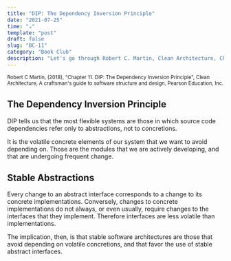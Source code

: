 ```yaml
---
title: "DIP: The Dependency Inversion Principle"
date: "2021-07-25"
time: "☕️"
template: "post"
draft: false
slug: "BC-11"
category: "Book Club"
description: "Let's go through Robert C. Martin, Clean Architecture, Chapter 11. DIP: The Dependency Inversion Principle"
---
```


<sub>Robert C Martin, (2018), "Chapter 11. DIP: The Dependency Inversion Principle", Clean Architecture, A craftsman's guide to software structure and design, Pearson Education, Inc.</sub>

## The Dependency Inversion Principle

DIP tells us that the most flexible systems are those in which source code dependencies refer only to
abstractions, not to concretions.

It is the volatile concrete elements of our system that we want to avoid depending on. Those are the modules that we are actively developing, and that are undergoing frequent change.

## Stable Abstractions

Every change to an abstract interface corresponds to a change to its concrete implementations. Conversely, changes to concrete implementations do not always, or even usually, require changes to the interfaces that they implement.
Therefore interfaces are less volatile than implementations.

The implication, then, is that stable software architectures are those that avoid depending on volatile concretions, and that favor the use of stable abstract interfaces.